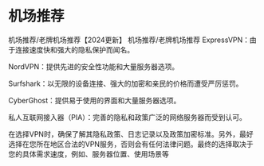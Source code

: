 # 机场推荐
机场推荐/老牌机场推荐【2024更新】 机场推荐/老牌机场推荐 ExpressVPN：由于连接速度快和强大的隐私保护而闻名。

NordVPN：提供先进的安全性功能和大量服务器选项。

Surfshark：以无限的设备连接、强大的加密和亲民的价格而遭受严厉惩罚。

Cyber​​​​​​Ghost：提供易于使用的界面和大量服务器选项。

私人互联网接入器（PIA）：完善的隐私和政策广泛的网络服务器而受到认可。

在选择VPN时，确保了解其隐私政策、日志记录以及政策加密标准。另外，最好选择在您所在地区合法的VPN服务，否则会有任何法律问题。最终的选择取决于您的具体需求速度，例如、服务器位置、使用场景等
